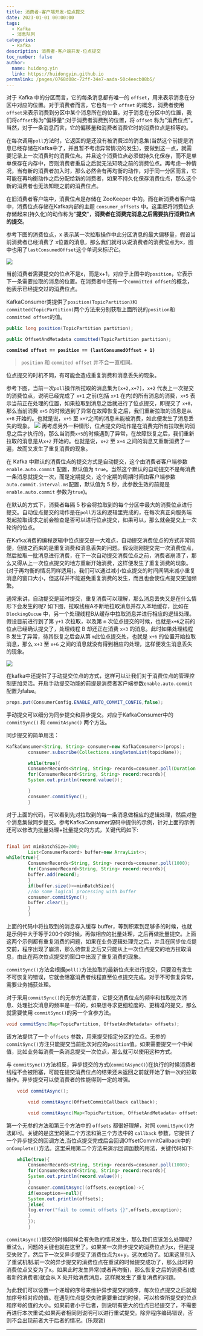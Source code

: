 ```yaml
---
title: 消费者-客户端开发-位点提交
date: 2023-01-01 00:00:00
tags:
  - Kafka
  - 消息队列
categories:
  - Kafka
description: 消费者-客户端开发-位点提交
toc_number: false
author:
  name: huidong.yin
  link: https://huidongyin.github.io
permalink: /pages/0768d08c-72ff-34e7-aada-50c4eecb08b5/
---
```


对于 Kafka 中的分区而言，它的每条消息都有唯一的 `offset`，用来表示消息在分区中对应的位置。对于消费者而言，它也有一个 `offset` 的概念，消费者使用 `offset`来表示消费到分区中某个消息所在的位置。对于消息在分区中的位置，我们将`offset`称为"偏移量";对于消费者消费到的位置，将 `offset` 称为"消费位点"。当然，对于一条消息而言，它的偏移量和消费者消费它时的消费位点是相等的。

在每次调用`poll`方法时，它返回的是还没有被消费过的消息集(当然这个前提是消息已经存储在Kafka中了，并且暂不考虑异常情况的发生)，要做到这一点，就需要记录上一次消费时的消费位点。并且这个消费位点必须做持久化保存，而不是单单保存在内存中，否则消费者重启之后就无法知晓之前的消费位点。再考虑一种情况，当有新的消费者加入时，那么必然会有再均衡的动作，对于同一分区而言，它可能在再均衡动作之后分配给新的消费者，如果不持久化保存消费位点，那么这个新的消费者也无法知晓之前的消费位点。

在旧消费者客户端中，消费位点是存储在 ZooKeeper 中的。而在新消费者客户端中，消费位点存储在Kafka内部的主题 `consumer_offsets` 中。这里把将消费位点存储起来(持久化)的动作称为"**提交**"，**消费者在消费完消息之后需要执行消费位点的提交**。

参考下图的消费位点，x 表示某一次拉取操作中此分区消息的最大偏移量，假设当前消费者已经消费了 x位置的消息，那么我们就可以说消费者的消费位点为x，图中也用了`lastConsumedOffset`这个单词来标识它。

![](/images/kafka/消费者/02.png)

当前消费者需要提交的位点不是x，而是x+1，对应于上图中的`position`，它表示下一条需要拉取的消息的位置。在消费者中还有一个`committed offset`的概念，他表示已经提交过的消费位点。

KafkaConsumer类提供了`position(TopicPartition)和committed(TopicPartition)`两个方法来分别获取上面所说的`position`和`committed offset`的值。

```java
public long position(TopicPartition partition);

public OffsetAndMetadata committed(TopicPartition partition);
```

**`commited offset == position == (lastConsumedOffset + 1)`**

> `position` 和 `commited offset` 并不会一直相同。

位点提交的时机不同，有可能会造成重复消费和消息丢失的现象。

参考下图，当前一次`poll`操作所拉取的消息集为`[x+2,x+7]`，`x+2` 代表上一次提交的消费位点，说明已经完成了 `x+1` 之前(包括 `x+1` 在内)的所有消息的消费，`x+5` 表示当前正在处理的位置，如果拉取到消息之后就进行了位点提交，即提交了 `x+8`，那么当前消费 `x+5` 的时候遇到了异常在故障恢复之后，我们重新拉取的消息是从 `x+8` 开始的。也就是说，`x+5` 至 `x+7`之间的消息未能被消费，如此便发生了消息丢失的现象。
![](/images/kafka/消费者/03.png)
再考虑另外一种情形，位点提交的动作是在消费完所有拉取到的消息之后才执行的，那么当消费`x+5`的时候遇到了异常，在故障恢复之后，我们重新拉取的消息是从`x+2` 开始的。也就是说，`x+2` 至 `x+4` 之间的消息又重新消费了一遍，故而又发生了重复消费的现象。

在 Kafka 中默认的消费位点的提交方式是自动提交，这个由消费者客户端参数`enable.auto.commit` 配置，默认值为 `true`。当然这个默认的自动提交不是每消费一条消息就提交一次，而是定期提交，这个定期的周期时间由客户端参数 `auto.commit.interval.ms`配置，默认值为 5 秒，此参数生效的前提是 `enable.auto.commit` 参数为`true`)。

在默认的方式下，消费者每隔 5 秒会将拉取到的每个分区中最大的消费位点进行提交。自动位点提交的动作是在`poll`方法的逻辑里完成的，在每次真正向服务端发起拉取请求之前会检查是否可以进行位点提交，如果可以，那么就会提交上一次轮询的位点。

在Kafka消费的编程逻辑中位点提交是一大难点，自动提交消费位点的方式非常简便，但随之而来的是重复消费和消息丢失的问题。假设刚刚提交完一次消费位点，然后拉取一批消息进行消费，在下一次自动提交消费位点之前，消费者崩溃了，那么又得从上一次位点提交的地方重新开始消费，这样便发生了重复消费的现象。(对于再均衡的情况同样适用)。我们可以通过减小位点提交的时间间隔来减小重复消息的窗口大小，但这样并不能避免重复消费的发生，而且也会使位点提交更加频繁。

通常来讲，自动提交是延时提交，重复消费可以理解，那么消息丢失又是在什么情形下会发生的呢? 如下图，拉取线程A不断地拉取消息并存入本地缓存，比如在 `BlockingQucue` 中，另一个处理线程B从缓存中拉取消息并进行相应的逻辑处理。假设目前进行到了第 `y+1` 次拉取，以及第 `m` 次位点提交的时候，也就是`x+6`之前的位点已经确认提交了，处理线程 B 却还正在消费 `x+3` 的消息。此时如果处理线程 B 发生了异常，待其恢复之后会从第 `m`此位点提交处，也就是 `x+6` 的位置开始拉取消息，那么 `x+3` 至 `x+6` 之间的消息就没有得到相应的处理，这样便发生消息丢失的现象。

![](/images/kafka/消费者/04.png)

在kafka中还提供了手动提交位点的方式，这样可以让我们对于消费位点的管理控制更加灵活。开启手动提交功能的前提是消费者客户端参数`enable.auto.commit`配置为false。

```java
props.put(ConsumerConfig.ENABLE_AUTO_COMMIT_CONFIG,false);
```

手动提交可以细分为同步提交和异步提交。对应于KafkaConsumer中的 `commitSync()` 和 `commitAsync()` 两个方法。

同步提交的简单用法：

```java
KafkaConsumer<String, String> consumer=new KafkaConsumer<>(props);
        consumer.subscribe(Collections.singletonList(topicName));

        while(true){
        ConsumerRecords<String, String> records=consumer.poll(Duration.ofMillis(100));
        for(ConsumerRecord<String, String> record:records){
        System.out.println(record.value());

        }
        consumer.commitSync();
        }
```

对于上面的代码，可以看到先对拉取到的每一条消息做相应的逻辑处理，然后对整个消息集做同步提交。参考KafkaConsumer源码中提供的示例，针对上面的示例还可以修改为批量处理+批量提交的方式，关键代码如下:

```java

final int minBatchSize=200;
        List<ConsumerRecord> buffer=new ArrayList<>;
while(true){
        ConsumerRecords<String, String> records=consumer.poll(1000);
        for(ConsumerRecord<String, String> record:records){
        buffer.add(record);
        }
        if(buffer.size()>=minBatchSize){
        //do some logical processing with buffer
        consumer.commitSync();
        buffer.clear();
        }
        }

```

上面的代码中将拉取到的消息存入缓存 buffer，等到积累到足够多的时候，也就是示例中大于等于200个的时候，再做相应的批量处理，之后再做批量提交。上面这两个示例都有重复消费的问题，如果在业务逻辑处理完之后，并且在同步位点提交前，程序出现了崩溃，那么待恢复之后又只能从上一次位点提交的地方拉取消息，由此在两次位点提交的窗口中出现了重复消费的现象。

`commitSync()`方法会根据`poll()`方法拉取的最新位点来进行提交，只要没有发生不可恢复的错误，它就会阻塞消费者线程直至位点提交完成。对于不可恢复异常，需要业务捕获处理。

对于采用`commitSync()`的无参方法而言，它提交消费位点的频率和拉取批次消息、处理批次消息的频率是一样的，如果想寻求更细粒度的、更精准的提交，那么就需要使用 `commitSync()`的另一个含参方法。

```java
void commitSync(Map<TopicPartition, OffsetAndMetadata> offsets);
```

该方法提供了一个 `offsets` 参数，用来提交指定分区的位点。无参的`commitSync()`方注只能提交当前批次对应的`position`值。如果需要提交一个中间值，比如业务每消费一条消息提交一次位点，那么就可以使用这种方式。

与 `commitSync()`方法相反，异步提交的方式(`commitAsync()`)在执行的时候消费者线程不会被阻塞，可能在提交消费位点的结果还未返回之前就开始了新一次的拉取操作。异步提交可以使消费者的性能得到一定的增强。

```java
    void commitAsync();

        void commitAsync(OffsetCommitCallback callback);

        void commitAsync(Map<TopicPartition, OffsetAndMetadata> offsets,OffsetCommitCallback callback);
```

第一个无参的方法和第三个方法中的 `offsets` 都很好理解，对照 `commitSync()`方法即可。关键的是这里的第二个方法和第三个方法中的 `callback` 参数，它提供了一个异步提交的回调方法,当位点提交完成后会回调OffsetCommitCallback中的 `onComplete()`方法。这里采用第二个方法来演示回调函数的用法，关键代码如下:

```java
    while(true){
        ConsumerRecords<String, String> records=consumer.poll(1000);
        for(ConsumerRecord<String, String> record:records){
        System.out.println(record.value());
        }
        consumer.commitAsync((offsets,exception)->{
        if(exception==null){
        System.out.println(offsets);
        }else{
        log.error("fail to commit offsets {}",offsets,exception);
        }
        });
        }
```

`commitAsync()`提交的时候同样会有失败的情况发生，那么我们应该怎么处理呢?重试么，问题的关键也就在这里了。如果某一次异步提交的消费位点为x，但是提交失败了，然后下一次又异步提交了消费位点为x+y，这次成功了。如果这里引入了重试机制.前一次的异步提交的消费位点在重试的时候提交成功了，那么此时的消费位点又变为了x。如果此时发生异常(或者再均衡)，那么恢复之后的消费者(或者新的消费者)就会从 X 处开始消费消息，这样就发生了重复消费的问题。

为此我们可以设置一个递增的序号来维护异步提交的顺序，每次位点提交之后就增加序号相对应的值。在遇到位点提交失败需要重试的时候，可以检查所提交的位点和序号的值的大小。如果前者小于后者，则说明有更大的位点已经提交了，不需要再进行本次重试;如果两者相同则说明可以进行重试提交。除非程序编码错误，否则不会出现前者大于后者的情况。(乐观锁)

---
